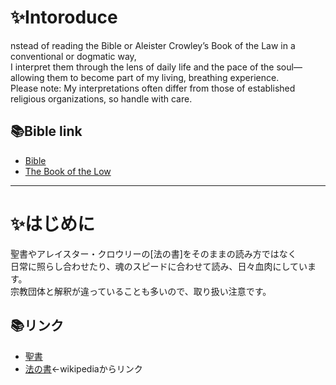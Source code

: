 # ✨Intoroduce
nstead of reading the Bible or Aleister Crowley’s Book of the Law in a conventional or dogmatic way,\
I interpret them through the lens of daily life and the pace of the soul—allowing them to become part of my living, breathing experience.\
Please note: My interpretations often differ from those of established religious organizations, so handle with care.

## 📚Bible link
- [Bible](https://www.wordproject.org/index.htm)
- [The Book of the Low](https://lib.oto-usa.org/libri/liber0220.html)

---

# ✨はじめに
聖書やアレイスター・クロウリーの[法の書]をそのままの読み方ではなく\
日常に照らし合わせたり、魂のスピードに合わせて読み、日々血肉にしています。\
宗教団体と解釈が違っていることも多いので、取り扱い注意です。

## 📚リンク
- [聖書](https://www.wordproject.org/bibles/jp/)
- [法の書](https://ja.wikipedia.org/wiki/%E6%B3%95%E3%81%AE%E6%9B%B8)←wikipediaからリンク
